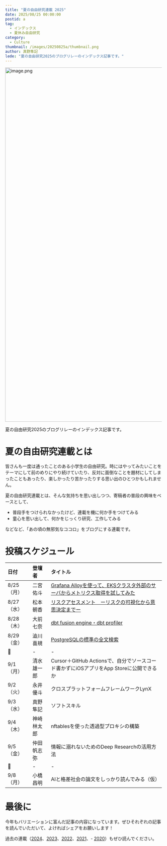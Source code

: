 ```yaml
---
title: "夏の自由研究連載 2025"
date: 2025/08/25 00:00:00
postid: a
tag:
  - インデックス
  - 夏休み自由研究
category:
  - Culture
thumbnail: /images/20250825a/thumbnail.png
author: 真野隼記
lede: "夏の自由研究2025のブログリレーのインデックス記事です。"
---
```

<img src="/images/20250825a/image.png" alt="image.png" width="1171" height="1137" loading="lazy">

夏の自由研究2025のブログリレーのインデックス記事です。

# 夏の自由研究連載とは

皆さんも一度は通ったことのある小学生の自由研究。時にはやってみたいことをテーマにして前のめりにやり続けていたり、反対に面倒なことを題材にしてしまったこともあったり、楽しかったり苦かったりする思い出のひとつかもしれません。

夏の自由研究連載とは、そんな気持ちを思い出しつつ、寄稿者の普段の興味をベースとして、

- 普段手をつけられなかったけど、連載を機に何か手をつけてみる
- 童心を思い出して、何かをじっくり研究、工作してみる

などなど、「あの頃の無邪気なココロ」をブログにする連載です。

# 投稿スケジュール

| 日付 | 登壇者 | タイトル |
| :--- | :--- | :--- |
| 8/25（月） | 二宮佑斗 | [Grafana Alloyを使って、EKSクラスタ外部のサーバからメトリクス取得を試してみた](/articles/20250825b/) |
| 8/27（水） | 松本朝香 | [リスクアセスメント　ーリスクの可視化から意思決定までー](/articles/20250827a/) |
| 8/28（木） | 大前七奈 | [dbt fusion engine・dbt profiler](/articles/20250828a/) |
| 8/29（金） | 澁川喜規 | [PostgreSQLの標準の全文検索](/articles/20250829a/) |
| 🌻 | - | - |
| 9/1（月） | 清水雄一郎 | Cursor＋GitHub Actionsで、自分でソースコード書かずにiOSアプリをApp Storeに公開できるか |
| 9/2（火） | 永井優斗 | クロスプラットフォームフレームワークLynX |
| 9/3（水） | 真野隼記 | ソフトスキル |
| 9/4（木） | 神崎林太郎 | nftablesを使った透過型プロキシの構築 |
| 9/5（金） | 仲田帆志弥 | 情報に溺れないためのDeep Researchの活用方法 |
| 🌻 | - | - |
| 9/8（月） | 小橋昌明 | AIと格差社会の論文をしっかり読んでみる（仮） |

# 最後に

今年もバリエーションに富んだ記事の内容になっています。ぜひそれぞれの記事を読んでいただいて、よければシェアをお願いします！

過去の連載（[2024](/articles/20240819a/)、[2023](/articles/20230830a/)、[2022](/articles/20220822a/)、[2021](/articles/20210823a/)、- [2020](/articles/20200726/)）もぜひ読んでください。
